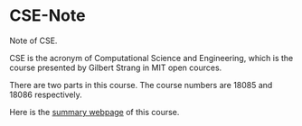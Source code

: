 # CSE-Note
Note of CSE.

CSE is the acronym of Computational Science and Engineering, which is the course presented by Gilbert Strang in MIT open cources.

There are two parts in this course. The course numbers are 18085 and 18086 respectively. 

Here is the <a href="http://math.mit.edu/~gs/cse/">summary webpage<a> of this course.
